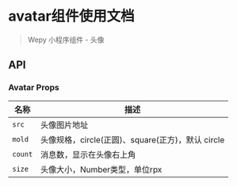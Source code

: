 # avatar组件使用文档

> Wepy 小程序组件 - 头像

## API

### Avatar Props

| 名称                  | 描述                         |
|----------------------|------------------------------|
|`src`           |  头像图片地址  |
|`mold`         | 头像规格，circle(正圆)、square(正方)，默认 circle |
|`count` | 消息数，显示在头像右上角 |
|`size` | 头像大小，Number类型，单位rpx |
